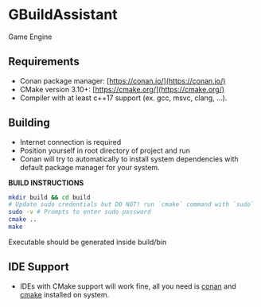 # GBuildAssistant

Game Engine

## Requirements

- Conan package manager:  [https://conan.io/](https://conan.io/)
- CMake version 3.10+: [https://cmake.org/](https://cmake.org/)
- Compiler with at least c++17 support (ex. gcc, msvc, clang, ...).

## Building

- Internet connection is required
- Position yourself in root directory of project and run
- Conan will try to automatically to install system dependencies
 with default package manager for your system.

**BUILD INSTRUCTIONS**
```bash
mkdir build && cd build 
# Update sudo credentials but DO NOT! run `cmake` command with `sudo`
sudo -v # Prompts to enter sudo password
cmake ..
make
```
Executable should be generated inside build/bin

## IDE Support

- IDEs with CMake support will work fine, all you need is [conan](https://conan.io/) and [cmake](https://cmake.org/) installed on system.
